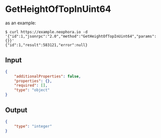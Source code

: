 # GetHeightOfTopInUint64

as an example:

```
$ curl https://example.neophora.io -d '{"id":1,"jsonrpc":"2.0","method":"GetHeightOfTopInUint64","params":{}}'
{"id":1,"result":583121,"error":null}
```


## Input

```json
{
    "additionalProperties": false,
    "properties": {},
    "required": [],
    "type": "object"
}
```

## Output

```json
{
    "type": "integer"
}
```

